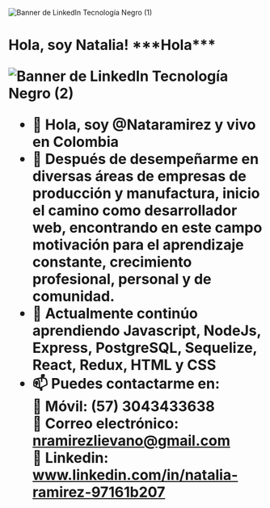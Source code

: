 ![Banner de LinkedIn Tecnología Negro (1)](https://user-images.githubusercontent.com/83674618/136483253-fb794b11-78f9-4a94-946e-816f879049d8.png)
<h1>Hola, soy Natalia! 
***Hola***


![Banner de LinkedIn Tecnología Negro (2)](https://user-images.githubusercontent.com/83674618/137835827-d33bd8c6-2e00-4423-831d-c9287343afd2.png)

- 👋 Hola, soy @Nataramirez y vivo en Colombia 
- 👀 Después de desempeñarme en diversas áreas de empresas de producción y manufactura, inicio el camino como desarrollador web, encontrando en este campo motivación para el aprendizaje constante, crecimiento profesional, personal y de comunidad.
- 🌱  Actualmente continúo aprendiendo  Javascript, NodeJs, Express,  PostgreSQL, Sequelize,  React, Redux,  HTML y CSS
- 📫 Puedes contactarme en:  
        📱 Móvil: (57) 3043433638      
        📧 Correo electrónico: nramirezlievano@gmail.com          
        🔗 Linkedin: www.linkedin.com/in/natalia-ramirez-97161b207   



<!---
Nataramirez/Nataramirez is a ✨ special ✨ repository because its `README.md` (this file) appears on your GitHub profile.
You can click the Preview link to take a look at your changes.
--->
